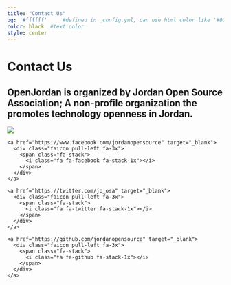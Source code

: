 ```yaml
---
title: "Contact Us"
bg: '#ffffff'     #defined in _config.yml, can use html color like '#010101'
color: black  #text color
style: center
---
```


# Contact Us

<div class="row">
  <h2>OpenJordan is organized by Jordan Open Source Association; A non-profile organization the promotes technology openness in Jordan.</h2>
  <img class="img-responsive pull-right" src="{{ site.baseurl }}/img/josalogo.png">
</div>

<div class="row">
  <div class= "col-md-4 col-md-offset-4">
    <a href="mailto:info@jordanopensource.org" target="_blank">
      <div class="faicon pull-left fa-3x">
        <span class="fa-stack">
          <i class="fa fa-envelope-o fa-stack-1x"></i>
        </span>
      </div>
    </a>

    <a href="https://www.facebook.com/jordanopensource" target="_blank">
      <div class="faicon pull-left fa-3x">
        <span class="fa-stack">
          <i class="fa fa-facebook fa-stack-1x"></i>
        </span>
      </div>
    </a>

    <a href="https://twitter.com/jo_osa" target="_blank">
      <div class="faicon pull-left fa-3x">
        <span class="fa-stack">
          <i class="fa fa-twitter fa-stack-1x"></i>
        </span>
      </div>
    </a>

    <a href="https://github.com/jordanopensource" target="_blank">
      <div class="faicon pull-left fa-3x">
        <span class="fa-stack">
          <i class="fa fa-github fa-stack-1x"></i>
        </span>
      </div>
    </a>
  </div>
</div>

